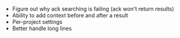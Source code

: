* Figure out why ack searching is failing (ack won't return results)
* Ability to add context before and after a result
* Per-project settings
* Better handle long lines
